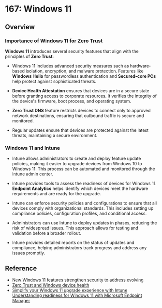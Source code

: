 # 167: Windows 11

## Overview

### Importance of Windows 11 for Zero Trust

**Windows 11** introduces several security features that align with the principles of **Zero Trust**:

* Windows 11 includes advanced security measures such as hardware-based isolation, encryption, and malware protection. Features like **Windows Hello** for passwordless authentication and **Secured-core PCs** help protect against sophisticated threats.

* **Device Health Attestation** ensures that devices are in a secure state before granting access to corporate resources. It verifies the integrity of the device's firmware, boot process, and operating system.

* **Zero Trust DNS** feature restricts devices to connect only to approved network destinations, ensuring that outbound traffic is secure and monitored.

* Regular updates ensure that devices are protected against the latest threats, maintaining a secure environment.

### Windows 11 and Intune

* Intune allows administrators to create and deploy feature update policies, making it easier to upgrade devices from Windows 10 to Windows 11. This process can be automated and monitored through the Intune admin center.

* Intune provides tools to assess the readiness of devices for Windows 11. **Endpoint Analytics** helps identify which devices meet the hardware requirements and are ready for the upgrade.

* Intune can enforce security policies and configurations to ensure that all devices comply with organizational standards. This includes setting up compliance policies, configuration profiles, and conditional access.

* Administrators can use Intune to deploy updates in phases, reducing the risk of widespread issues. This approach allows for testing and validation before a broader rollout.

* Intune provides detailed reports on the status of updates and compliance, helping administrators track progress and address any issues promptly.


## Reference

* [New Windows 11 features strengthen security to address evolving](https://www.microsoft.com/en-us/security/blog/2024/05/20/new-windows-11-features-strengthen-security-to-address-evolving-cyberthreat-landscape/)
* [Zero Trust and Windows device health](https://learn.microsoft.com/en-us/windows/security/security-foundations/zero-trust-windows-device-health)
* [Simplify your Windows 11 upgrade experience with Intune](https://techcommunity.microsoft.com/t5/windows-it-pro-blog/simplify-your-windows-11-upgrade-experience-with-intune/ba-p/3974500)
[Understanding readiness for Windows 11 with Microsoft Endpoint Manager](https://techcommunity.microsoft.com/t5/microsoft-intune-blog/understanding-readiness-for-windows-11-with-microsoft-endpoint/ba-p/2770866)

